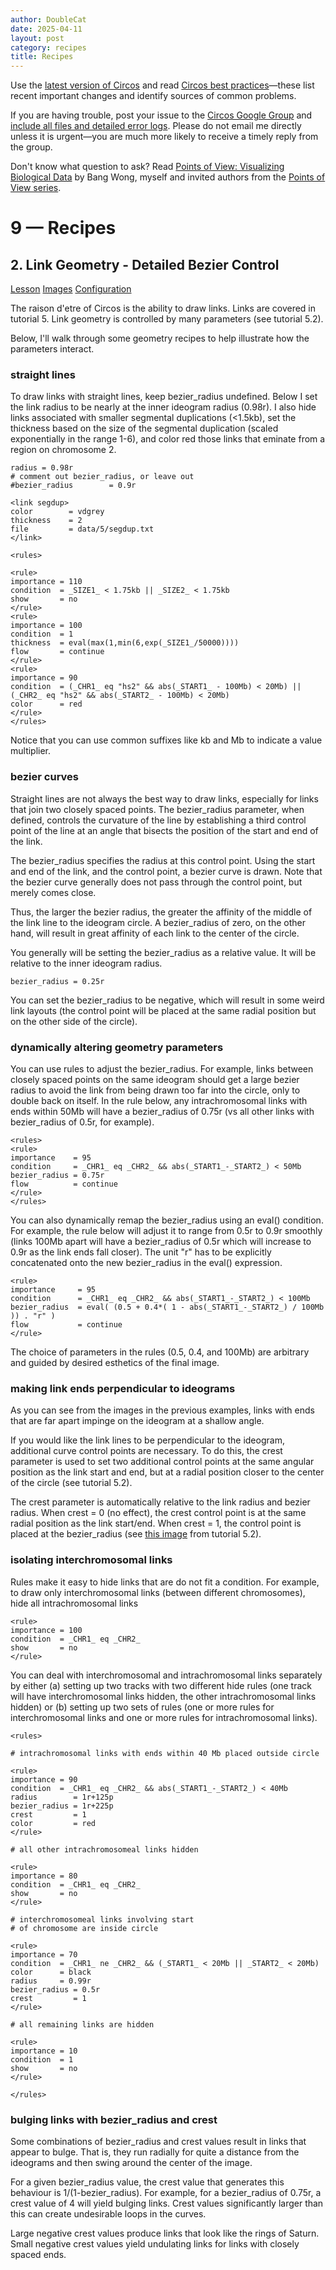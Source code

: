 ```yaml
---
author: DoubleCat
date: 2025-04-11
layout: post
category: recipes
title: Recipes
---
```


Use the [latest version of Circos](/software/download/circos/) and read
[Circos best
practices](/documentation/tutorials/reference/best_practices/)—these list
recent important changes and identify sources of common problems.

If you are having trouble, post your issue to the [Circos Google
Group](https://groups.google.com/group/circos-data-visualization) and [include
all files and detailed error logs](/support/support/). Please do not email me
directly unless it is urgent—you are much more likely to receive a timely
reply from the group.

Don't know what question to ask? Read [Points of View: Visualizing Biological
Data](https://www.nature.com/nmeth/journal/v9/n12/full/nmeth.2258.html) by
Bang Wong, myself and invited authors from the [Points of View
series](https://mk.bcgsc.ca/pointsofview).

# 9 — Recipes

## 2\. Link Geometry - Detailed Bezier Control

[Lesson](/documentation/tutorials/recipes/link_geometry/lesson)
[Images](/documentation/tutorials/recipes/link_geometry/images)
[Configuration](/documentation/tutorials/recipes/link_geometry/configuration)

The raison d'etre of Circos is the ability to draw links. Links are covered in
tutorial 5. Link geometry is controlled by many parameters (see tutorial 5.2).

Below, I'll walk through some geometry recipes to help illustrate how the
parameters interact.

### straight lines

To draw links with straight lines, keep bezier_radius undefined. Below I set
the link radius to be nearly at the inner ideogram radius (0.98r). I also hide
links associated with smaller segmental duplications (<1.5kb), set the
thickness based on the size of the segmental duplication (scaled exponentially
in the range 1-6), and color red those links that eminate from a region on
chromosome 2.

    
    
    radius = 0.98r
    # comment out bezier_radius, or leave out
    #bezier_radius        = 0.9r
    
    <link segdup>
    color        = vdgrey
    thickness    = 2
    file         = data/5/segdup.txt
    </link>
    
    <rules>
    
    <rule>
    importance = 110
    condition  = _SIZE1_ < 1.75kb || _SIZE2_ < 1.75kb
    show       = no
    </rule>
    <rule>
    importance = 100
    condition  = 1
    thickness  = eval(max(1,min(6,exp(_SIZE1_/50000))))
    flow       = continue
    </rule>
    <rule>
    importance = 90
    condition  = (_CHR1_ eq "hs2" && abs(_START1_ - 100Mb) < 20Mb) || (_CHR2_ eq "hs2" && abs(_START2_ - 100Mb) < 20Mb)
    color      = red
    </rule>
    </rules>
    
    

Notice that you can use common suffixes like kb and Mb to indicate a value
multiplier.

### bezier curves

Straight lines are not always the best way to draw links, especially for links
that join two closely spaced points. The bezier_radius parameter, when
defined, controls the curvature of the line by establishing a third control
point of the line at an angle that bisects the position of the start and end
of the link.

The bezier_radius specifies the radius at this control point. Using the start
and end of the link, and the control point, a bezier curve is drawn. Note that
the bezier curve generally does not pass through the control point, but merely
comes close.

Thus, the larger the bezier radius, the greater the affinity of the middle of
the link line to the ideogram circle. A bezier_radius of zero, on the other
hand, will result in great affinity of each link to the center of the circle.

You generally will be setting the bezier_radius as a relative value. It will
be relative to the inner ideogram radius.

    
    
    bezier_radius = 0.25r
    

You can set the bezier_radius to be negative, which will result in some weird
link layouts (the control point will be placed at the same radial position but
on the other side of the circle).

### dynamically altering geometry parameters

You can use rules to adjust the bezier_radius. For example, links between
closely spaced points on the same ideogram should get a large bezier radius to
avoid the link from being drawn too far into the circle, only to double back
on itself. In the rule below, any intrachromosomal links with ends within 50Mb
will have a bezier_radius of 0.75r (vs all other links with bezier_radius of
0.5r, for example).

    
    
    <rules>
    <rule>
    importance    = 95
    condition     = _CHR1_ eq _CHR2_ && abs(_START1_-_START2_) < 50Mb
    bezier_radius = 0.75r
    flow          = continue
    </rule>
    </rules>
    

You can also dynamically remap the bezier_radius using an eval() condition.
For example, the rule below will adjust it to range from 0.5r to 0.9r smoothly
(links 100Mb apart will have a bezier_radius of 0.5r which will increase to
0.9r as the link ends fall closer). The unit "r" has to be explicitly
concatenated onto the new bezier_radius in the eval() expression.

    
    
    <rule>
    importance     = 95
    condition      = _CHR1_ eq _CHR2_ && abs(_START1_-_START2_) < 100Mb
    bezier_radius  = eval( (0.5 + 0.4*( 1 - abs(_START1_-_START2_) / 100Mb )) . "r" )
    flow           = continue
    </rule>
    

The choice of parameters in the rules (0.5, 0.4, and 100Mb) are arbitrary and
guided by desired esthetics of the final image.

### making link ends perpendicular to ideograms

As you can see from the images in the previous examples, links with ends that
are far apart impinge on the ideogram at a shallow angle.

If you would like the link lines to be perpendicular to the ideogram,
additional curve control points are necessary. To do this, the crest parameter
is used to set two additional control points at the same angular position as
the link start and end, but at a radial position closer to the center of the
circle (see tutorial 5.2).

The crest parameter is automatically relative to the link radius and bezier
radius. When crest = 0 (no effect), the crest control point is at the same
radial position as the link start/end. When crest = 1, the control point is
placed at the bezier_radius (see [this
image](https://mk.bcgsc.ca/circos/tutorials/5/2/image-04.png) from tutorial
5.2).

### isolating interchromosomal links

Rules make it easy to hide links that are do not fit a condition. For example,
to draw only interchromosomal links (between different chromosomes), hide all
intrachromosomal links

    
    
    <rule>
    importance = 100
    condition  = _CHR1_ eq _CHR2_
    show       = no
    </rule>
    

You can deal with interchromosomal and intrachromosomal links separately by
either (a) setting up two tracks with two different hide rules (one track will
have interchromosomal links hidden, the other intrachromosomal links hidden)
or (b) setting up two sets of rules (one or more rules for interchromosomal
links and one or more rules for intrachromosomal links).

    
    
    <rules>
    
    # intrachromosomal links with ends within 40 Mb placed outside circle
    
    <rule>
    importance = 90
    condition  = _CHR1_ eq _CHR2_ && abs(_START1_-_START2_) < 40Mb
    radius        = 1r+125p
    bezier_radius = 1r+225p
    crest         = 1
    color         = red
    </rule>
    
    # all other intrachromosomeal links hidden
    
    <rule>
    importance = 80
    condition  = _CHR1_ eq _CHR2_
    show       = no
    </rule>
    
    # interchromosomeal links involving start
    # of chromosome are inside circle
    
    <rule>
    importance = 70
    condition  = _CHR1_ ne _CHR2_ && (_START1_ < 20Mb || _START2_ < 20Mb)
    color      = black
    radius     = 0.99r
    bezier_radius = 0.5r
    crest         = 1
    </rule>
    
    # all remaining links are hidden
    
    <rule>
    importance = 10
    condition  = 1
    show       = no
    </rule>
    
    </rules>
    
    

### bulging links with bezier_radius and crest

Some combinations of bezier_radius and crest values result in links that
appear to bulge. That is, they run radially for quite a distance from the
ideograms and then swing around the center of the image.

For a given bezier_radius value, the crest value that generates this behaviour
is 1/(1-bezier_radius). For example, for a bezier_radius of 0.75r, a crest
value of 4 will yield bulging links. Crest values significantly larger than
this can create undesirable loops in the curves.

Large negative crest values produce links that look like the rings of Saturn.
Small negative crest values yield undulating links for links with closely
spaced ends.

